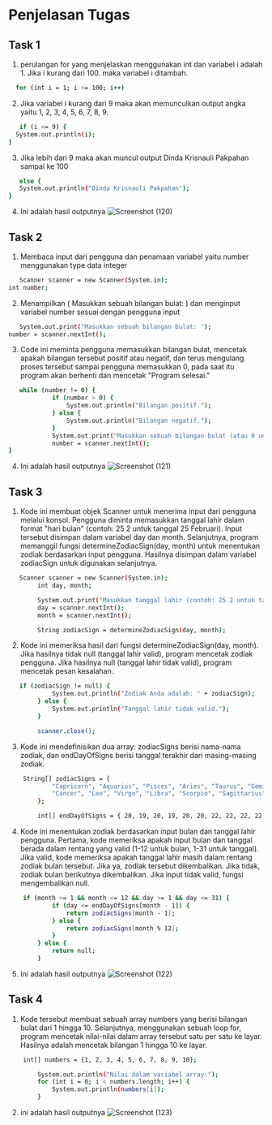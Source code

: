 # Penjelasan Tugas

## Task 1
1. perulangan for yang menjelaskan menggunakan int dan variabel i adalah 1. Jika i kurang dari 100. maka variabel i ditambah.
 ```sh
   for (int i = 1; i <= 100; i++)
   ```
2. Jika variabel i kurang dari 9 maka akan memunculkan output angka yaitu 1, 2, 3, 4, 5, 6, 7, 8, 9.
```sh
   if (i <= 9) {
  System.out.println(i);
}
 ```

3. Jika lebih dari 9 maka akan muncul output Dinda Krisnauli Pakpahan sampai ke 100
```sh
   else {
   System.out.println("Dinda Krisnauli Pakpahan");
}
   ```
4. Ini adalah hasil outputnya
![Screenshot (120)](https://github.com/Cheesecake222/Tugas.Coding/assets/146424648/6681cdae-483f-4ea9-b4ec-18fb2be949f5)


## Task 2
1. Membaca input dari pengguna dan penamaan variabel yaitu number menggunakan type data integer
```sh
   Scanner scanner = new Scanner(System.in);
int number;
   ```
2. Menampilkan ( Masukkan sebuah bilangan bulat: ) dan menginput variabel number sesuai dengan pengguna input
```sh
   System.out.print("Masukkan sebuah bilangan bulat: ");
number = scanner.nextInt();
   ```
3. Code ini meminta pengguna memasukkan bilangan bulat, mencetak apakah bilangan tersebut positif atau negatif, dan terus mengulang proses tersebut sampai pengguna memasukkan 0, pada saat itu program akan berhenti dan mencetak "Program selesai."
```sh
   while (number != 0) {
            if (number > 0) {
                System.out.println("Bilangan positif.");
            } else {
                System.out.println("Bilangan negatif.");
            }
            System.out.print("Masukkan sebuah bilangan bulat (atau 0 untuk keluar): ");
            number = scanner.nextInt();
}
   ```
4. Ini adalah hasil outputnya
![Screenshot (121)](https://github.com/Cheesecake222/Tugas.Coding/assets/146424648/87140001-371d-488c-983a-98b19e66ffaa)


## Task 3
1. Kode ini membuat objek Scanner untuk menerima input dari pengguna melalui konsol. Pengguna diminta memasukkan tanggal lahir dalam format "hari bulan" (contoh: 25 2 untuk tanggal 25 Februari). Input tersebut disimpan dalam variabel day dan month. Selanjutnya, program memanggil fungsi determineZodiacSign(day, month) untuk menentukan zodiak berdasarkan input pengguna. Hasilnya disimpan dalam variabel zodiacSign untuk digunakan selanjutnya.
```sh
   Scanner scanner = new Scanner(System.in);
        int day, month;

        System.out.print("Masukkan tanggal lahir (contoh: 25 2 untuk tanggal 25 Februari): ");
        day = scanner.nextInt();
        month = scanner.nextInt();

        String zodiacSign = determineZodiacSign(day, month);
   ```
2. Kode ini memeriksa hasil dari fungsi determineZodiacSign(day, month). Jika hasilnya tidak null (tanggal lahir valid), program mencetak zodiak pengguna. Jika hasilnya null (tanggal lahir tidak valid), program mencetak pesan kesalahan.
```sh
   if (zodiacSign != null) {
            System.out.println("Zodiak Anda adalah: " + zodiacSign);
        } else {
            System.out.println("Tanggal lahir tidak valid.");
        }

        scanner.close();
   ```
3. Kode ini mendefinisikan dua array: zodiacSigns berisi nama-nama zodiak, dan endDayOfSigns berisi tanggal terakhir dari masing-masing zodiak.
```sh
    String[] zodiacSigns = {
            "Capricorn", "Aquarius", "Pisces", "Aries", "Taurus", "Gemini",
            "Cancer", "Leo", "Virgo", "Libra", "Scorpio", "Sagittarius"
        };

        int[] endDayOfSigns = { 20, 19, 20, 19, 20, 20, 22, 22, 22, 22, 21, 21 };
   ```
4. Kode ini menentukan zodiak berdasarkan input bulan dan tanggal lahir pengguna. Pertama, kode memeriksa apakah input bulan dan tanggal berada dalam rentang yang valid (1-12 untuk bulan, 1-31 untuk tanggal). Jika valid, kode memeriksa apakah tanggal lahir masih dalam rentang zodiak bulan tersebut. Jika ya, zodiak tersebut dikembalikan. Jika tidak, zodiak bulan berikutnya dikembalikan. Jika input tidak valid, fungsi mengembalikan null.
```sh
    if (month >= 1 && month <= 12 && day >= 1 && day <= 31) {
            if (day <= endDayOfSigns[month - 1]) {
                return zodiacSigns[month - 1];
            } else {
                return zodiacSigns[month % 12];
            }
        } else {
            return null;
        }
   ```
5. Ini adalah hasil outputnya
![Screenshot (122)](https://github.com/Cheesecake222/Tugas.Coding/assets/146424648/efc529c0-2f4f-47b9-828e-7361e0775861)


## Task 4
1. Kode tersebut membuat sebuah array numbers yang berisi bilangan bulat dari 1 hingga 10. Selanjutnya, menggunakan sebuah loop for, program mencetak nilai-nilai dalam array tersebut satu per satu ke layar. Hasilnya adalah mencetak bilangan 1 hingga 10 ke layar.
```sh
    int[] numbers = {1, 2, 3, 4, 5, 6, 7, 8, 9, 10};

        System.out.println("Nilai dalam variabel array:");
        for (int i = 0; i < numbers.length; i++) {
            System.out.println(numbers[i]);
        }
   ```
2. ini adalah hasil outputnya
![Screenshot (123)](https://github.com/Cheesecake222/Tugas.Coding/assets/146424648/6571fe82-7584-42b1-befa-1c760ca9021e)
